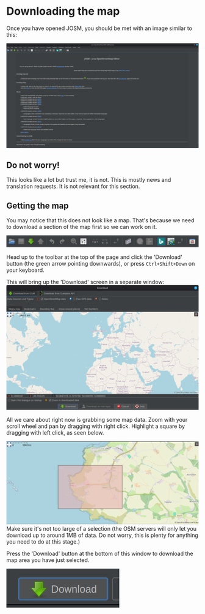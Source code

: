 # Downloading the map

Once you have opened JOSM, you should be met with an image similar to this: 

![](https://github.com/bbqman7089/josm-tips/blob/main/media/interface.png)

## Do not worry!

This looks like a lot but trust me, it is not. This is mostly news and translation requests. It is not relevant for this section.

## Getting the map

You may notice that this does not look like a map. That's because we need to download a section of the map first so we can work on it. 

![](media/toolbar.png)

Head up to the toolbar at the top of the page and click the 'Download' button (the green arrow pointing downwards), or press `Ctrl+Shift+Down` on your keyboard.

This will bring up the 'Download' screen in a separate window: 
![](media/download_screen_slippy.png)

All we care about right now is grabbing some map data. Zoom with your scroll wheel and pan by dragging with right click. Highlight a square by dragging with left click, as seen below.

![](media/slippy_map_selected.png)
Make sure it's not too large of a selection (the OSM servers will only let you download up to around 1MB of data. Do not worry, this is plenty for anything you need to do at this stage.)

Press the 'Download' button at the bottom of this window to download the map area you have just selected.

![](media/download_in_download_window.png)

